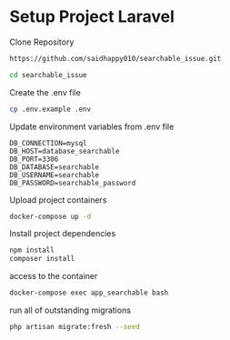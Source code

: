 # Setup  Project Laravel 

Clone Repository
```sh
https://github.com/saidhappy010/searchable_issue.git
```
```sh
cd searchable_issue
```

Create the .env file
```sh
cp .env.example .env
```

Update environment variables from .env file
```dosini
DB_CONNECTION=mysql
DB_HOST=database_searchable
DB_PORT=3306
DB_DATABASE=searchable
DB_USERNAME=searchable
DB_PASSWORD=searchable_password
```
Upload project containers
```sh
docker-compose up -d
```

Install project dependencies
```sh
npm install
composer install
```
access to the container
```sh
docker-compose exec app_searchable bash
```
run all of outstanding migrations
 ```sh
php artisan migrate:fresh --seed
```

